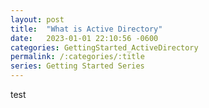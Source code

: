 ```yaml
---
layout: post
title:  "What is Active Directory"
date:   2023-01-01 22:10:56 -0600
categories: GettingStarted_ActiveDirectory
permalink: /:categories/:title
series: Getting Started Series
---
```


test